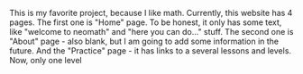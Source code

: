 This is my favorite project, because I like math. Currently, this website has 4 pages. The first one is "Home" page. To be honest, it only has some text, like "welcome to neomath" and "here you can do..." stuff. The second one is "About" page - also blank, but I am going to add some information in the future. And the "Practice" page - it has links to a several lessons and levels. Now, only one level